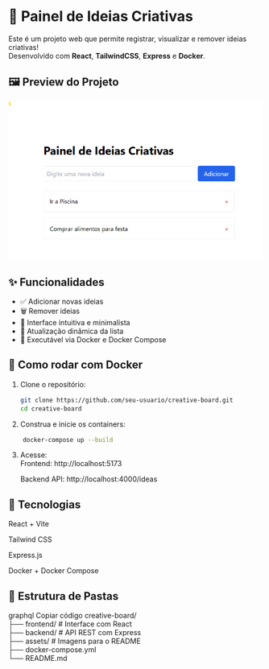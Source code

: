 # 🧠 Painel de Ideias Criativas

Este é um projeto web que permite registrar, visualizar e remover ideias criativas!  
Desenvolvido com **React**, **TailwindCSS**, **Express** e **Docker**.


## 🖼️ Preview do Projeto
![Preview da Aplicação](assets/formd.png)


## ✨ Funcionalidades

- ✅ Adicionar novas ideias
- 🗑️ Remover ideias
- 🧠 Interface intuitiva e minimalista
- 🔄 Atualização dinâmica da lista
- 🐳 Executável via Docker e Docker Compose

## 🚀 Como rodar com Docker

1. Clone o repositório:
   ```bash
   git clone https://github.com/seu-usuario/creative-board.git
   cd creative-board

2. Construa e inicie os containers:
```bash
    docker-compose up --build
```
3. Acesse:    
    Frontend: http://localhost:5173

    Backend API: http://localhost:4000/ideas

## 🧩 Tecnologias
React + Vite

Tailwind CSS

Express.js

Docker + Docker Compose

## 📂 Estrutura de Pastas
graphql
Copiar código
creative-board/ <br>
├── frontend/         # Interface com React<br>
├── backend/          # API REST com Express<br>
├── assets/           # Imagens para o README<br>
├── docker-compose.yml<br>
└── README.md
